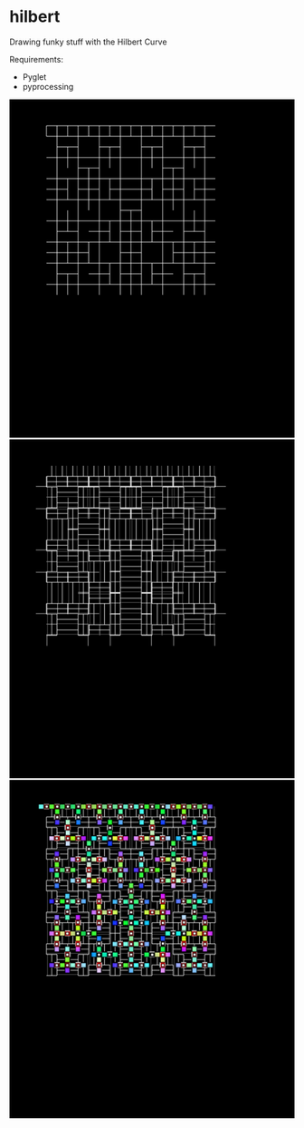 # hilbert
Drawing funky stuff with the Hilbert Curve

Requirements:
 * Pyglet
 * pyprocessing

![Screenshot](hilbert_shape3_3.png)
![Screenshot](hilbert_shape_feather_3.png)
![Screenshot](hilbert_shape_gasm_3.png)
